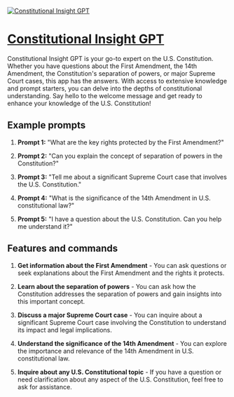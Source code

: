 [![Constitutional Insight GPT](https://files.oaiusercontent.com/file-txEoUZgTTY6TgMJlMx0bbG0e?se=2123-10-18T01%3A07%3A43Z&sp=r&sv=2021-08-06&sr=b&rscc=max-age%3D31536000%2C%20immutable&rscd=attachment%3B%20filename%3D1a60dc6c-0e2e-4fdd-88ea-347fc67caf85.png&sig=/lhJEZFxcBoTRn8lLz3l3gKd6zD6x5Y7U6dPCnhA4HA%3D)](https://chat.openai.com/g/g-acHYBnD8a-constitutional-insight-gpt)

# [Constitutional Insight GPT](https://chat.openai.com/g/g-acHYBnD8a-constitutional-insight-gpt)

Constitutional Insight GPT is your go-to expert on the U.S. Constitution. Whether you have questions about the First Amendment, the 14th Amendment, the Constitution's separation of powers, or major Supreme Court cases, this app has the answers. With access to extensive knowledge and prompt starters, you can delve into the depths of constitutional understanding. Say hello to the welcome message and get ready to enhance your knowledge of the U.S. Constitution!

## Example prompts

1. **Prompt 1:** "What are the key rights protected by the First Amendment?"

2. **Prompt 2:** "Can you explain the concept of separation of powers in the Constitution?"

3. **Prompt 3:** "Tell me about a significant Supreme Court case that involves the U.S. Constitution."

4. **Prompt 4:** "What is the significance of the 14th Amendment in U.S. constitutional law?"

5. **Prompt 5:** "I have a question about the U.S. Constitution. Can you help me understand it?"

## Features and commands

1. **Get information about the First Amendment** - You can ask questions or seek explanations about the First Amendment and the rights it protects.

2. **Learn about the separation of powers** - You can ask how the Constitution addresses the separation of powers and gain insights into this important concept.

3. **Discuss a major Supreme Court case** - You can inquire about a significant Supreme Court case involving the Constitution to understand its impact and legal implications.

4. **Understand the significance of the 14th Amendment** - You can explore the importance and relevance of the 14th Amendment in U.S. constitutional law.

5. **Inquire about any U.S. Constitutional topic** - If you have a question or need clarification about any aspect of the U.S. Constitution, feel free to ask for assistance.